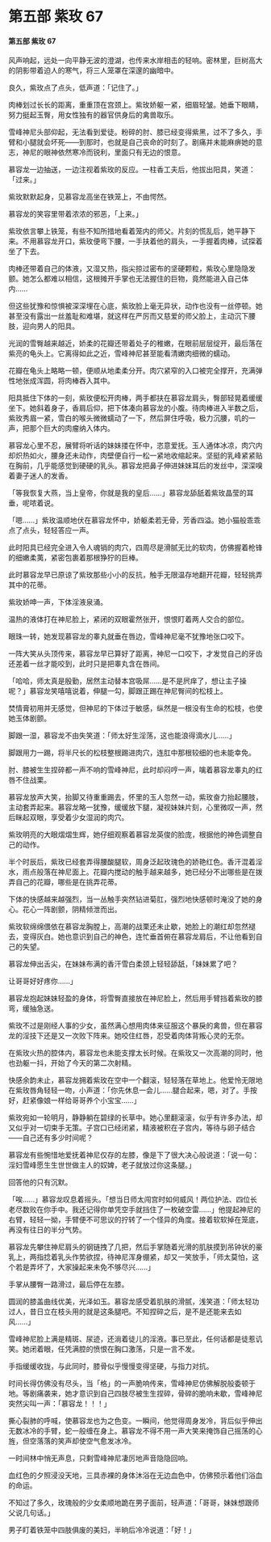 # 第五部 紫玫 67

#### 第五部 紫玫 67

风声响起，远处一向平静无波的澄湖，也传来水岸相击的轻响。密林里，巨树高大的阴影带着迫人的寒气，将三人笼罩在深邃的幽暗中。

良久，紫玫点了点头，低声道：「记住了。」

肉棒划过长长的距离，重重顶在宫颈上。紫玫娇躯一紧，细眉轻皱。她垂下眼睛，努力挺起玉臀，用女性独有的器官供身后的禽兽取乐。

雪峰神尼头部仰起，无法看到爱徒。粉碎的肘、膝已经变得紫黑，过不了多久，手臂和小腿就会坏死——到那时，也就是自己丧命的时刻了。剧痛并未能麻痹她的意志，神尼的眼神依然寒冷而锐利，里面只有无边的恨意。

慕容龙一边抽送，一边注视着紫玫的反应。一柱香工夫后，他拔出阳具，笑道：「过来。」

紫玫默默起身，见慕容龙高坐在铁笼上，不由愕然。

慕容龙的笑容里带着浓浓的邪恶，「上来。」

紫玫依言攀上铁笼，有些不知所措地看着笼内的师父。片刻的慌乱后，她平静下来。不用慕容龙开口，紫玫便弯下腰，一手扶着他的肩头，一手握着肉棒，试探着坐了下去。

肉棒还带着自己的体液，又湿又热，指尖掠过密布的坚硬颗粒，紫玫心里隐隐发颤。她怎么都难以相信，这根摊开手掌也无法握住的巨物，竟然能进入自己体内……

但这些犹豫和惊惧被深深埋在心底，紫玫脸上毫无异状，动作也没有一丝停顿。她甚至没有露出一丝羞耻和难堪，就这样在严厉而又慈爱的师父脸上，主动沉下腰肢，迎向男人的阳具。

光润的雪臀越来越近，娇柔的花瓣还带着处子的稚嫩，在眼前层层绽开，最后落在紫亮的龟头上。它离得如此之近，雪峰神尼甚至能看清嫩肉细微的蠕动。

花瓣在龟头上略略一顿，便顺从地柔柔分开。肉穴紧窄的入口被完全撑开，充满弹性地张成浑圆，将肉棒吞入其中。

阳具抵住下体的一刻，紫玫便松开肉棒，两手都扶在慕容龙肩头，臀部轻晃着缓缓坐下。她斜着身子，香肩后仰，把下体凑向慕容龙的小腹。待肉棒进入半数之后，紫玫秀眉一紧，雪白的喉头微微蠕动了一下，然后屏住呼吸，极力沉腰，叽的一声，把那个巨大的肉瘤纳入体内。

慕容龙心里不忍，展臂将听话的妹妹搂在怀中，恣意爱抚。玉人通体冰凉，肉穴内却炽热如火，腰身还未动作，肉壁便自行一松一紧地收缩起来。坚挺的乳峰紧紧贴在胸前，几乎能感觉到硬硬的乳头。慕容龙把鼻子伸进妹妹耳后的发丝中，深深嗅着妻子迷人的发香。

「等我恢复大燕，当上皇帝，你就是我的皇后……」慕容龙舔舐着紫玫晶莹的耳垂，呢哝着说。

「嗯……」紫玫温顺地伏在慕容龙怀中，娇躯柔若无骨，芳香四溢。她小猫般乖乖点了点头，轻轻答应一声。

此时阳具已经完全进入令人魂销的肉穴，四周尽是滑腻无比的软肉，仿佛握着枪锋的细嫩柔荑，紧密包裹着那根狰狞的巨棒。

此时慕容龙早已原谅了紫玫那些小小的反抗，触手无限温存地翻开花瓣，轻轻挑弄其中的花蒂。

紫玫娇呻一声，下体淫液泉涌。

温热的液体打在神尼脸上，紧闭的双眼霍然张开，恨恨盯着两人交合的部位。

眼珠一转，她发现慕容龙的睾丸就垂在唇边，雪峰神尼毫不犹豫地张口咬下。

一阵大笑从头顶传来，慕容龙早已算好了距离，神尼一口咬下，才发觉自己的牙齿还差着一丝才能咬到，此时只是把睾丸含在唇间。

「哈哈，师太真是殷勤，居然主动替本宫吸屌……是不是屄痒了，想让主子操呢？」慕容龙笑嘻嘻说着，伸腿一勾，脚跟正踢在神尼臀间的松枝上。

焚情膏初用并无感觉，但神尼的下体过于敏感，纵然是一根没有生命的松枝，也使她玉体剧颤。

脚跟一湿，慕容龙不由失笑道：「师太好生淫荡，这也能浪得滴水儿……」

脚跟用力一踢，将半尺长的松枝整根踢进肉穴，连肛中那根较细的也未能幸免。

肘、膝被生生捏碎都一声不响的雪峰神尼，此时却闷哼一声，噙着慕容龙睾丸的红唇不住战栗。

慕容龙放声大笑，抬脚又待重重踢去，怀里的玉人忽然一动，紫玫奋力抬起腰肢，主动套弄起来。慕容龙略一犹豫，缓缓放下腿，凝视妹妹片刻，心里微叹一声，然后眯起双眼，享受着少女湿润的肉穴。

紫玫明亮的大眼熠熠生辉，她仔细观察着慕容龙英俊的脸庞，根据他的神色调整自己的动作。

半个时辰后，紫玫已经套弄得腰酸腿软，周身泛起玫瑰色的娇艳红色。香汗混着淫水，雨点般落在神尼面上。花瓣内搅动的触手越来越多，她已经分不出哪些是在拨弄自己的花瓣，哪些是在挑弄花蒂。

下体的快感越来越强烈，当一丛触手突然钻进菊肛，强烈地快感顿时淹没了她的身心。花心一阵剧颤，阴精倾泄而出。

紫玫软绵绵偎依在慕容龙胸膛上，高潮的战栗还未止歇，她脸上的潮红却忽然褪去，变得灰白。她也意识到自己的神色，连忙垂首俯在慕容龙肩后，不让他看到自己的失望。

慕容龙伸出舌尖，在妹妹布满的香汗雪白柔颈上轻轻舔舐，「妹妹累了吧？

让哥哥好好疼你……」

慕容龙抱起妹妹轻盈的身体，将雪臀直接放在神尼脸上，然后用手臂挡着紫玫的膝弯，缓抽急送。

紫玫不过是刚经人事的少女，虽然满心想用肉体来征服这个暴戾的禽兽，但在慕容龙的淫技下还是又一次败下阵来。她咬住红唇，忍受着肉体背叛心灵的无奈。

在紫玫火热的腔体内，慕容龙也未能支撑太长时候。在紫玫又一次高潮的同时，他也劲躯一抖，开始了今天的第二次射精。

快感余韵未止，慕容龙拥着紫玫在空中一个翻滚，轻轻落在草地上。他爱怜无限地在紫玫唇角轻轻一吻，小声道：「你先休息一会儿……腿合起来，嗯，对了。手按好，赶紧像娘一样给哥哥养个小宝宝……」

紫玫宛如一轮明月，静静躺在碧绿的长草中。她心里翻滚滚，似乎有许多办法，却又似乎对一切束手无策。子宫口已经闭紧，精液被积在子宫内，等待与卵子结合——自己还有多少时间呢？

慕容龙有些惋惜地爱抚着神尼仅存的左膝，像是下了很大决心般说道：「说一句：淫妇雪峰愿生生世世做主人的奴婢，老子就放过你这条腿。」

回答他的只有沉默。

「唉……」慕容龙叹息着摇头。「想当日师太闯宫时如何威风！两位护法、四位长老尽数败在你手中。我还记得你单凭空手就挡住了一枚破空雷……」他提起神尼的右臂，轻轻一拗，手臂便不可思议的拧转了一个怪异的角度。接着软软掉在笼底，再没有往日的半分气势。

慕容龙先攀住神尼肩头的钢链拽了几把，然后手掌随着光滑的肌肤摸到吊钟状的豪乳上，两指捻着乳头作势欲捏，待神尼浑身绷紧，却又一笑放手，「师太莫怕，这个若是弄坏了，大家操起来未免不够尽兴……」

手掌从腰臀一路滑过，最后停在左膝。

圆润的膝盖曲线优美，光泽如玉。慕容龙感受着肌肤的滑腻，浅笑道：「师太轻功过人，昔日立在枝头用的就是这条腿吧。不知捏碎之后，是不是还能来去如风……」

雪峰神尼脸上满是精斑、尿迹，还淌着徒儿的淫液。事已至此，任何话都是徒惹讥笑。她闭着眼，任凭满腔的愤恨在胸口激荡，只是一言不发。

手指缓缓收拢，与此同时，膝骨似乎慢慢变得坚硬，与指力对抗。

时间长得仿佛没有尽头，当「格」的一声脆响传来，雪峰神尼仿佛解脱般委顿于地。等剧痛袭来，她才意识到自己四肢尽被生生捏碎，骨碎的脆响未歇，雪峰神尼突然尖叫一声：「慕容龙！！！」

撕心裂肺的呼喊，使慕容龙也为之色变。一瞬间，他觉得周身发冷，背后似乎伸出无数冰冷的手臂，蛇一般缠在身上。慕容龙不得不用一声大笑来掩饰自己摇荡的心旌，但空落落的笑声却使空气愈发冰冷。

一时间林中悄无声息，只剩雪峰神尼凄厉地声音隐隐回响。

血红色的夕照浸没天地，三具赤裸的身体沐浴在无边血色中，仿佛预示着他们浴血的命运。

不知过了多久，玫瑰般的少女柔顺地跪在男子面前，轻声道：「哥哥，妹妹想跟师父说几句话。」

男子盯着铁笼中四肢俱废的美妇，半晌后冷冷说道：「好！」

